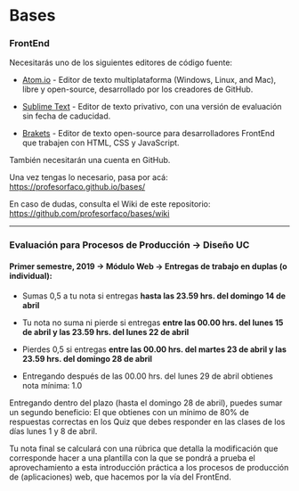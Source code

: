 # Bases
### FrontEnd

Necesitarás uno de los siguientes editores de código fuente: 

- [Atom.io](https://atom.io/) - Editor de texto multiplataforma (Windows, Linux, and Mac), libre y open-source, desarrollado por los creadores de GitHub. 

- [Sublime Text](https://www.sublimetext.com/) - Editor de texto privativo, con una versión de evaluación sin fecha de caducidad.

- [Brakets](http://brackets.io/) - Editor de texto open-source para desarrolladores FrontEnd que trabajen con HTML, CSS y JavaScript.

También necesitarán una cuenta en GitHub.

Una vez tengas lo necesario, pasa por acá: https://profesorfaco.github.io/bases/

En caso de dudas, consulta el Wiki de este repositorio: https://github.com/profesorfaco/bases/wiki

- - - - - - - 

### Evaluación para Procesos de Producción → Diseño UC

#### Primer semestre, 2019 → Módulo Web → Entregas de trabajo en duplas (o individual): 

- Sumas 0,5 a tu nota si entregas **hasta las 23.59 hrs. del domingo 14 de abril**

- Tu nota no suma ni pierde si entregas **entre las 00.00 hrs. del lunes 15 de abril y las 23.59 hrs. del lunes 22 de abril**

- Pierdes 0,5 si entregas **entre las 00.00 hrs. del martes 23 de abril y las 23.59 hrs. del domingo 28 de abril**

- Entregando después de las 00.00 hrs. del lunes 29 de abril obtienes nota mínima: 1.0

Entregando dentro del plazo (hasta el domingo 28 de abril), puedes sumar un segundo beneficio: El que obtienes con un mínimo de 80% de respuestas correctas en los Quiz que debes responder en las clases de los días lunes 1 y 8 de abril.

Tu nota final se calculará con una rúbrica que detalla la modificación que corresponde hacer a una plantilla con la que se pondrá a prueba el aprovechamiento a esta introducción práctica a los procesos de producción de (aplicaciones) web, que hacemos por la vía del FrontEnd.
